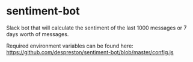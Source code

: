 # sentiment-bot
Slack bot that will calculate the sentiment of the last 1000 messages or 7 days worth of messages.

Required environment variables can be found here: https://github.com/despreston/sentiment-bot/blob/master/config.js
